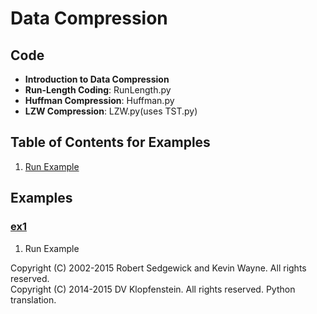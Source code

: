 # Data Compression

## Code
  * **Introduction to Data Compression**
  * **Run-Length Coding**: RunLength.py
  * **Huffman Compression**: Huffman.py
  * **LZW Compression**: LZW.py(uses TST.py)

## Table of Contents for Examples
  1. [Run Example](#ex1)

## Examples 
### [ex1](#table-of-contents-for-examples)
1. Run Example

Copyright (C) 2002-2015 Robert Sedgewick and Kevin Wayne.  All rights reserved.    
Copyright (C) 2014-2015 DV Klopfenstein. All rights reserved. Python translation.
